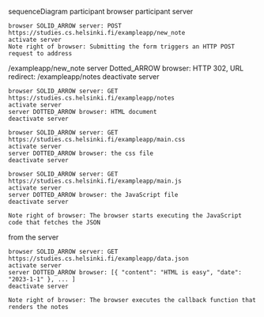 sequenceDiagram
    participant browser
    participant server

    browser SOLID_ARROW server: POST https://studies.cs.helsinki.fi/exampleapp/new_note
    activate server
    Note right of browser: Submitting the form triggers an HTTP POST request to address 
/exampleapp/new_note
    server Dotted_ARROW browser: HTTP 302, URL redirect: /exampleapp/notes
    deactivate server

    browser SOLID_ARROW server: GET https://studies.cs.helsinki.fi/exampleapp/notes
    activate server
    server DOTTED_ARROW browser: HTML document
    deactivate server

    browser SOLID_ARROW server: GET https://studies.cs.helsinki.fi/exampleapp/main.css
    activate server
    server DOTTED_ARROW browser: the css file
    deactivate server
    
    browser SOLID_ARROW server: GET https://studies.cs.helsinki.fi/exampleapp/main.js
    activate server
    server DOTTED_ARROW browser: the JavaScript file
    deactivate server

    Note right of browser: The browser starts executing the JavaScript code that fetches the JSON 
from the server

    browser SOLID_ARROW server: GET https://studies.cs.helsinki.fi/exampleapp/data.json
    activate server
    server DOTTED_ARROW browser: [{ "content": "HTML is easy", "date": "2023-1-1" }, ... ]
    deactivate server

    Note right of browser: The browser executes the callback function that renders the notes
